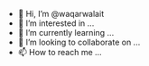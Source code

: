 - 👋 Hi, I’m @waqarwalait
- 👀 I’m interested in ...
- 🌱 I’m currently learning ...
- 💞️ I’m looking to collaborate on ...
- 📫 How to reach me ...

<!---
waqarwalait/waqarwalait is a ✨ special ✨ repository because its `README.md` (this file) appears on your GitHub profile.
You can click the Preview link to take a look at your changes.
--->
